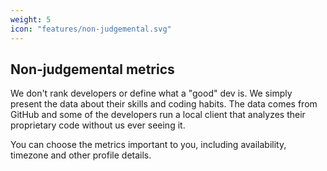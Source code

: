 ```yaml
---
weight: 5
icon: "features/non-judgemental.svg"
---
```


## Non-judgemental metrics

We don't rank developers or define what a "good" dev is. We simply present the data about their skills and coding habits. The data comes from GitHub and some of the developers run a local client that analyzes their proprietary code without us ever seeing it.

You can choose the metrics important to you, including availability, timezone and other profile details.